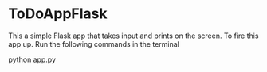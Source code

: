 # ToDoAppFlask

This a simple Flask app that takes input and prints on the screen. 
To fire this app up. Run the following commands in the terminal

python app.py

